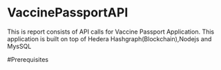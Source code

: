# VaccinePassportAPI
This is report consists of API calls for Vaccine Passport Application. This application is built on top of Hedera Hashgraph(Blockchain),Nodejs and MysSQL

#Prerequisites